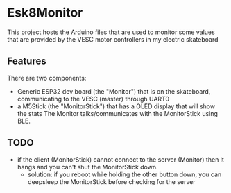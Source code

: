 # Esk8Monitor
This project hosts the Arduino files that are used to monitor some values that are provided by the VESC motor controllers in my electric skateboard
## Features
There are two components:
- Generic ESP32 dev board (the "Monitor") that is on the skateboard, communicating to the VESC (master) through UART0
- a M5Stick (the "MonitorStick") that has a OLED display that will show the stats
The Monitor talks/communicates with the MonitorStick using BLE.
## TODO
- if the client (MonitorStick) cannot connect to the server (Monitor) then it hangs and you can't shut the MonitorStick down.
  - solution: if you reboot while holding the other button down, you can deepsleep the MonitorStick before checking for the server
